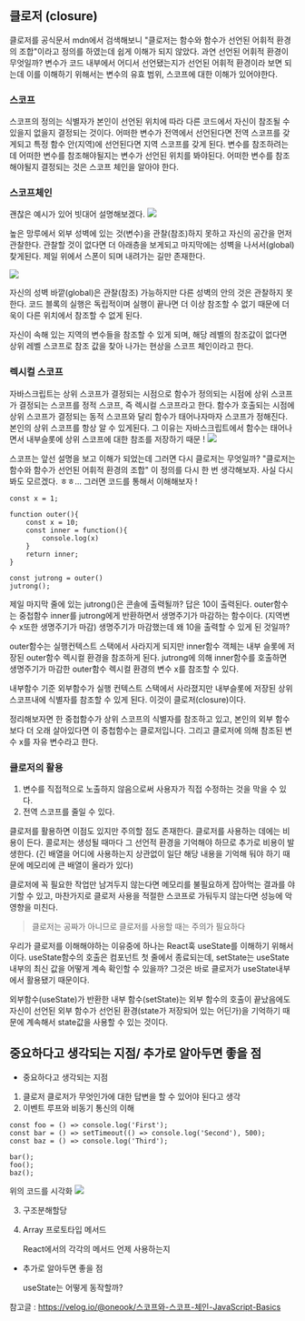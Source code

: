 ## 클로저 (closure)

클로저를 공식문서 mdn에서 검색해보니 "클로저는 함수와 함수가 선언된 어휘적 환경의 조합"이라고 정의를 하였는데 쉽게 이해가 되지 않았다. 과연 선언된 어휘적 환경이 무엇일까?
변수가 코드 내부에서 어디서 선언됐는지가 선언된 어휘적 환경이라 보면 되는데
이를 이해하기 위해서는 변수의 유효 범위, 스코프에 대한 이해가 있어야한다.

### 스코프

스코프의 정의는 식별자가 본인이 선언된 위치에 따라 다른 코드에서 자신이 참조될 수 있을지 없을지 결정되는 것이다.
어떠한 변수가 전역에서 선언된다면 전역 스코프를 갖게되고 특정 함수 안(지역)에 선언된다면 지역 스코프를 갖게 된다.
변수를 참조하려는데 어떠한 변수를 참조해야될지는 변수가 선언된 위치를 봐야된다. 어떠한 변수를 참조해야될지 결정되는 것은 스코프 체인을 알아야 한다.

### 스코프체인

괜찮은 예시가 있어 빗대어 설명해보겠다.
![](https://velog.velcdn.com/images/jutrong/post/f3af4599-c6a2-4105-bfb7-c21b82eb765b/image.jpeg)

높은 망루에서 외부 성벽에 있는 것(변수)을 관찰(참조)하지 못하고 자신의 공간을 먼저 관찰한다. 관찰할 것이 없다면 더 아래층을 보게되고 마지막에는 성벽을 나서서(global) 찾게된다. 제일 위에서 스폰이 되며 내려가는 길만 존재한다.

![](https://velog.velcdn.com/images/jutrong/post/67111f2c-a711-45ad-82e2-ce6c06ac749c/image.jpeg)

자신의 성벽 바깥(global)은 관찰(참조) 가능하지만 다른 성벽의 안의 것은 관찰하지 못한다. 코드 블록의 실행은 독립적이며 실행이 끝나면 더 이상 참조할 수 없기 때문에 더욱이 다른 위치에서 참조할 수 없게 된다.

자신이 속해 있는 지역의 변수들을 참조할 수 있게 되며, 해당 레벨의 참조값이 없다면 상위 레벨 스코프로 참조 값을 찾아 나가는 현상을 스코프 체인이라고 한다.

### 렉시컬 스코프

자바스크립트는 상위 스코프가 결정되는 시점으로 함수가 정의되는 시점에 상위 스코프가 결정되는 스코프를 정적 스코프, 즉 렉시컬 스코프라고 한다.
함수가 호출되는 시점에 상위 스코프가 결정되는 동적 스코프와 달리 함수가 태어나자마자 스코프가 정해진다.
본인의 상위 스코프를 항상 알 수 있게된다. 그 이유는 자바스크립트에서 함수는 태어나면서 내부슬롯에 상위 스코프에 대한 참조를 저장하기 때문 !
![](https://velog.velcdn.com/images/jutrong/post/0f3b85b3-28f5-400a-b858-b64115bdabc9/image.png)

스코프는 앞선 설명을 보고 이해가 되었는데 그러면 다시 클로저는 무엇일까?
"클로저는 함수와 함수가 선언된 어휘적 환경의 조합"
이 정의를 다시 한 번 생각해보자.
사실 다시 봐도 모르겠다. ㅎㅎ...
그러면 코드를 통해서 이해해보자 !

```
const x = 1;

function outer(){
	const x = 10;
    const inner = function(){
    	console.log(x)
    }
    return inner;
}

const jutrong = outer()
jutrong();
```

제일 마지막 줄에 있는 jutrong()은 콘솔에 출력될까?
답은 10이 출력된다.
outer함수는 중첩함수 inner를 jutrong에게 반환하면서 생명주기가 마감하는 함수이다. (지역변수 x또한 생명주기가 마감)
생명주기가 마감했는데 왜 10을 출력할 수 있게 된 것일까?

outer함수는 실행컨텍스트 스택에서 사라지게 되지만 inner함수 객체는 내부 슬롯에 저장된 outer함수 렉시컬 환경을 참조하게 된다.
jutrong에 의해 inner함수를 호출하면 생명주기가 마감한 outer함수 렉시컬 환경의 변수 x를 참조할 수 있다.

내부함수 기준 외부함수가 실행 컨텍스트 스택에서 사라졌지만 내부슬롯에 저장된 상위 스코프내에 식별자를 참조할 수 있게 된다.
이것이 클로저(closure)이다.

정리해보자면
한 중첩함수가 상위 스코프의 식별자를 참조하고 있고,
본인의 외부 함수보다 더 오래 살아있다면 이 중첩함수는 클로저입니다.
그리고 클로저에 의해 참조된 변수 x를 자유 변수라고 한다.

### 클로저의 활용

1. 변수를 직접적으로 노출하지 않음으로써 사용자가 직접 수정하는 것을 막을 수 있다.
2. 전역 스코프를 줄일 수 있다.

클로저를 활용하면 이점도 있지만 주의할 점도 존재한다.
클로저를 사용하는 데에는 비용이 든다. 콜로저는 생성될 때마다 그 선언적 환경을 기억해야 하므로 추가로 비용이 발생한다.
(긴 배열을 어디에 사용하는지 상관없이 일단 해당 내용을 기억해 둬야 하기 때문에 메모리에 큰 배열이 올라가 있다)

클로저에 꼭 필요한 작업만 남겨두지 않는다면 메모리를 불필요하게 잡아먹는 결과를 야기할 수 있고, 마찬가지로 클로저 사용을 적절한 스코프로 가둬두지 않는다면 성능에 악영향을 미친다.

> 클로저는 공짜가 아니므로 클로저를 사용할 때는 주의가 필요하다

우리가 클로저를 이해해야하는 이유중에 하나는 React훅 useState를 이해하기 위해서이다.
useState함수의 호출은 컴포넌트 첫 줄에서 종료되는데, setState는 useState 내부의 최신 값을 어떻게 계속 확인할 수 있을까?
그것은 바로 클로저가 useState내부에서 활용됐기 때문이다.

외부함수(useState)가 반환한 내부 함수(setState)는 외부 함수의 호출이 끝났음에도 자신이 선언된 외부 함수가 선언된 환경(state가 저장되어 있는 어딘가)을 기억하기 때문에 계속해서 state값을 사용할 수 있는 것이다.

## 중요하다고 생각되는 지점/ 추가로 알아두면 좋을 점

- 중요하다고 생각되는 지점

1. 클로저
   클로저가 무엇인가에 대한 답변을 할 수 있어야 된다고 생각
2. 이벤트 루프와 비동기 통신의 이해

```
const foo = () => console.log('First');
const bar = () => setTimeout(() => console.log('Second'), 500);
const baz = () => console.log('Third');

bar();
foo();
baz();
```

위의 코드를 시각화
![](https://velog.velcdn.com/images/jutrong/post/52d1cf35-cbb5-4293-a910-f1750936b9ff/image.gif)

3. 구조분해할당

4. Array 프로토타입 메서드

   React에서의 각각의 메서드 언제 사용하는지

- 추가로 알아두면 좋을 점

  useState는 어떻게 동작할까?

참고글 : https://velog.io/@oneook/스코프와-스코프-체인-JavaScript-Basics

